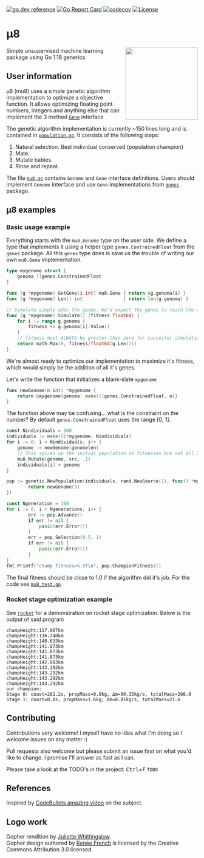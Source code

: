[![go.dev reference](https://pkg.go.dev/badge/github.com/soypat/mu8)](https://pkg.go.dev/github.com/soypat/mu8)
[![Go Report Card](https://goreportcard.com/badge/github.com/soypat/mu8)](https://goreportcard.com/report/github.com/soypat/mu8)
[![codecov](https://codecov.io/gh/soypat/mu8/branch/main/graph/badge.svg)](https://codecov.io/gh/soypat/mu8/branch/main)
[![License](https://img.shields.io/badge/License-BSD_2--Clause-orange.svg)](https://opensource.org/licenses/BSD-2-Clause)

# μ8

<img align="right" width="190px" src="https://user-images.githubusercontent.com/26156425/147430929-bd9adebd-9c00-4ee2-a5bd-bc8642ee9a82.png">

Simple unsupervised machine learning package using Go 1.18 generics.

## User information
μ8 (mu8) uses a simple genetic algorithm implementation to optimize a objective function. It allows optimizing floating point numbers, integers and anything else that can implement the 3 method [`Gene`](,.mu8.go) interface

The genetic algorithm implementation is currently ~150 lines long and is contained in [`population.go`](./genetic/population.go). It consists of the following steps:

1. Natural selection. Best individual conserved (population champion)
2. Mate.
3. Mutate babies.
4. Rinse and repeat.

The file [`mu8.go`](./mu8.go) contains `Genome` and `Gene` interface definitions. Users should implement `Genome` interface and use `Gene` implementations from [`genes`](./genes) package.


## μ8 examples

### Basic usage example
Everything starts with the `mu8.Genome` type on the user side. We define a type that implements it
using a helper type `genes.ContrainedFloat` from the `genes` package. All this `genes` type does
is save us the trouble of writing our own `mu8.Gene` implementation.

```go
type mygenome struct {
	genoma []genes.ConstrainedFloat
}

func (g *mygenome) GetGene(i int) mu8.Gene { return &g.genoma[i] }
func (g *mygenome) Len() int               { return len(g.genoma) }

// Simulate simply adds the genes. We'd expect the genes to reach the max values of the constraint.
func (g *mygenome) Simulate() (fitness float64) {
	for i := range g.genoma {
		fitness += g.genoma[i].Value()
	}
    // fitness must ALWAYS be greater than zero for succesful simulation.
	return math.Max(0, fitness/float64(g.Len()))
}
```
We're almost ready to optimize our implementation to maximize it's fitness, which would simply be the addition of all it's genes.

Let's write the function that initializes a blank-slate `mygenome`

```go
func newGenome(n int) *mygenome {
	return &mygenome{genoma: make([]genes.ConstrainedFloat, n)}
}
```
The function above may be confusing... what is the constraint on the number? By default
`genes.ConstrainedFloat` uses the range [0, 1]. 

```go
const Nindividuals = 100
individuals := make([]*mygenome, Nindividuals)
for i := 0; i < Nindividuals; i++ {
	genome := newGenome(genomelen)
	// This spices up the initial population so fitnesses are not all zero.
	mu8.Mutate(genome, src, .1)
	individuals[i] = genome
}

pop := genetic.NewPopulation(individuals, rand.NewSource(1), func() *mygenome {
		return newGenome(3)
})

const Ngeneration = 100
for i := 0; i < Ngenerations; i++ {
		err := pop.Advance()
		if err != nil {
			panic(err.Error())
		}
		err = pop.Selection(0.5, 1)
		if err != nil {
			panic(err.Error())
		}
}
fmt.Printf("champ fitness=%.3f\n", pop.ChampionFitness())
```
The final fitness should be close to 1.0 if the algorithm did it's job. For the code see 
[`mu8_test.go`](./mu8_test.go)
### Rocket stage optimization example

See [`rocket`](./examples/rocket/main.go) for a demonstration on rocket stage optimization. 
Below is the output of said program
```
champHeight:117.967km
champHeight:136.748km
champHeight:140.633km
champHeight:141.873km
champHeight:141.873km
champHeight:141.873km
champHeight:142.883km
champHeight:143.292km
champHeight:143.292km
champHeight:143.292km
champHeight:143.292km
our champion: 
Stage 0: coast=281.2s, propMass=0.0kg, Δm=99.35kg/s, totalMass=200.0
Stage 1: coast=0.0s, propMass=1.6kg, Δm=0.01kg/s, totalMass=21.6
```

## Contributing
Contributions very welcome! I myself have no idea what I'm doing so I welcome
issues on any matter :)

Pull requests also welcome but please submit an issue first on what you'd like to change.
I promise I'll answer as fast as I can.

Please take a look at the TODO's in the project: <kbd>Ctrl</kbd>+<kbd>F</kbd> `TODO`

## References
Inspired by [CodeBullets amazing video](https://www.youtube.com/watch?v=BOZfhUcNiqk) on the subject.

## Logo work
Gopher rendition by [Juliette Whittingslow](https://www.instagram.com/artewitty/).  
Gopher design authored by [Renée French](https://www.instagram.com/reneefrench)
is licensed by the Creative Commons Attribution 3.0 licensed.
